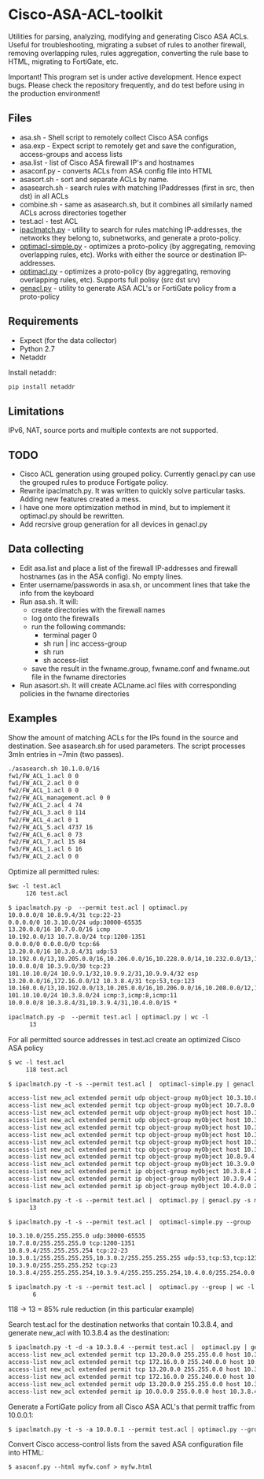 # Cisco-ASA-ACL-toolkit
Utilities for parsing, analyzing, modifying and generating Cisco ASA ACLs. Useful for troubleshooting, migrating a subset of rules to another firewall, removing overlapping rules, rules aggregation, converting the rule base to HTML, migrating to FortiGate, etc.

Important! This program set is under active development. Hence expect bugs. Please check the repository frequently, and do test before using in the production environment!

## Files

* asa.sh - Shell script to remotely collect Cisco ASA configs
* asa.exp - Expect script to remotely get and save the configuration, access-groups and access lists
* asa.list - list of Cisco ASA firewall IP's and hostnames 
* asaconf.py - converts ACLs from ASA config file into HTML
* asasort.sh - sort and separate ACLs by name. 
* asasearch.sh - search rules with matching IPaddresses (first in src, then dst) in all ACLs
* combine.sh - same as asasearch.sh, but it combines all similarly named ACLs across directories together
* test.acl - test ACL
* [ipaclmatch.py](https://github.com/AlekzNet/Cisco-ASA-ACL-toolkit/blob/master/doc/ipaclmatch.md) - utility to search for rules matching IP-addresses, the networks they belong to, subnetworks, and generate a proto-policy.
* [optimacl-simple.py](https://github.com/AlekzNet/Cisco-ASA-ACL-toolkit/blob/master/doc/optimacl-simple.md) - optimizes a proto-policy (by aggregating, removing overlapping rules, etc). Works with either the source or destination IP-addresses.
* [optimacl.py](https://github.com/AlekzNet/Cisco-ASA-ACL-toolkit/blob/master/doc/optimacl.md) - optimizes a proto-policy (by aggregating, removing overlapping rules, etc). Supports full polisy (src dst srv)
* [genacl.py](https://github.com/AlekzNet/Cisco-ASA-ACL-toolkit/blob/master/doc/genacl.md) - utility to generate ASA ACL's or FortiGate policy from a proto-policy

## Requirements

* Expect (for the data collector)
* Python 2.7
* Netaddr

Install netaddr:

```sh
pip install netaddr
```
## Limitations

IPv6, NAT, source ports and multiple contexts are not supported.

## TODO

* Cisco ACL generation using grouped policy. Currently genacl.py can use the grouped rules to produce Fortigate policy. 
* Rewrite ipaclmatch.py. It was written to quickly solve particular tasks. Adding new features created a mess.
* I have one more optimization method in mind, but to implement it optimacl.py should be rewritten.
* Add recrsive group generation for all devices in genacl.py


## Data collecting

* Edit asa.list and place a list of the firewall IP-addresses and firewall hostnames (as in the ASA config). No empty lines.
* Enter username/passwords in asa.sh, or uncomment lines that take the info from the keyboard
* Run asa.sh. It will: 
  * create directories with the firewall names
  * log onto the firewalls
  * run the following commands:
    * terminal pager 0 
    * sh run | inc access-group
    * sh run
    * sh access-list
  * save the result in the fwname.group, fwname.conf and fwname.out file in the fwname directories
* Run asasort.sh. It will create ACLname.acl files with corresponding policies in the fwname directories


## Examples

Show the amount of matching ACLs for the IPs found in the source and destination. See asasearch.sh for used parameters. The script processes 3mln entries in ~7min (two passes).

```txt
./asasearch.sh 10.1.0.0/16             
fw1/FW_ACL_1.acl 0 0
fw1/FW_ACL_2.acl 0 0
fw2/FW_ACL_1.acl 0 0
fw2/FW_ACL_management.acl 0 0
fw2/FW_ACL_2.acl 4 74
fw2/FW_ACL_3.acl 0 114
fw2/FW_ACL_4.acl 0 1
fw2/FW_ACL_5.acl 4737 16
fw2/FW_ACL_6.acl 0 73
fw2/FW_ACL_7.acl 15 84
fw3/FW_ACL_1.acl 6 16
fw3/FW_ACL_2.acl 0 0

```

Optimize all permitted rules:

```txt
$wc -l test.acl
     126 test.acl

$ ipaclmatch.py -p  --permit test.acl | optimacl.py
10.0.0.0/8 10.8.9.4/31 tcp:22-23
0.0.0.0/0 10.3.10.0/24 udp:30000-65535
13.20.0.0/16 10.7.0.0/16 icmp
10.192.0.0/13 10.7.8.0/24 tcp:1200-1351
0.0.0.0/0 0.0.0.0/0 tcp:66
13.20.0.0/16 10.3.8.4/31 udp:53
10.192.0.0/13,10.205.0.0/16,10.206.0.0/16,10.228.0.0/14,10.232.0.0/13,10.240.0.0/12,13.20.0.0/16 10.3.0.2/32,10.3.0.1/32 udp:53
10.0.0.0/8 10.3.9.0/30 tcp:23
101.10.10.0/24 10.9.9.1/32,10.9.9.2/31,10.9.9.4/32 esp
13.20.0.0/16,172.16.0.0/12 10.3.8.4/31 tcp:53,tcp:123
10.160.0.0/13,10.192.0.0/13,10.205.0.0/16,10.206.0.0/16,10.208.0.0/12,10.225.0.0/16,10.226.0.0/16,10.228.0.0/14,10.232.0.0/13,10.240.0.0/12,13.20.0.0/16,172.16.0.0/12 10.3.0.2/32,10.3.0.1/32 tcp:53,tcp:123
101.10.10.0/24 10.3.8.0/24 icmp:3,icmp:8,icmp:11
10.0.0.0/8 10.3.8.4/31,10.3.9.4/31,10.4.0.0/15 *

ipaclmatch.py -p  --permit test.acl | optimacl.py | wc -l               
      13

```
For all permitted source addresses in test.acl create an optimized Cisco ASA policy

```txt
$ wc -l test.acl
     118 test.acl

$ ipaclmatch.py -t -s --permit test.acl |  optimacl-simple.py | genacl.py -s myObject --acl new_acl

access-list new_acl extended permit udp object-group myObject 10.3.10.0 255.255.255.0 gt 30000
access-list new_acl extended permit tcp object-group myObject 10.7.8.0 255.255.255.0 range 1200 1351
access-list new_acl extended permit udp object-group myObject host 10.3.0.1 eq 53
access-list new_acl extended permit udp object-group myObject host 10.3.0.2 eq 53
access-list new_acl extended permit tcp object-group myObject host 10.3.0.1 eq 53
access-list new_acl extended permit tcp object-group myObject host 10.3.0.2 eq 53
access-list new_acl extended permit tcp object-group myObject host 10.3.0.1 eq 123
access-list new_acl extended permit tcp object-group myObject host 10.3.0.2 eq 123
access-list new_acl extended permit tcp object-group myObject 10.8.9.4 255.255.255.254 range 22 23
access-list new_acl extended permit tcp object-group myObject 10.3.9.0 255.255.255.252 eq 23
access-list new_acl extended permit ip object-group myObject 10.3.8.4 255.255.255.254 
access-list new_acl extended permit ip object-group myObject 10.3.9.4 255.255.255.254 
access-list new_acl extended permit ip object-group myObject 10.4.0.0 255.254.0.0 

$ ipaclmatch.py -t -s --permit test.acl |  optimacl.py | genacl.py -s myObject --acl new_acl | wc -l
      13

$ ipaclmatch.py -t -s --permit test.acl |  optimacl-simple.py --group      

10.3.10.0/255.255.255.0 udp:30000-65535
10.7.8.0/255.255.255.0 tcp:1200-1351
10.8.9.4/255.255.255.254 tcp:22-23
10.3.0.1/255.255.255.255,10.3.0.2/255.255.255.255 udp:53,tcp:53,tcp:123
10.3.9.0/255.255.255.252 tcp:23
10.3.8.4/255.255.255.254,10.3.9.4/255.255.255.254,10.4.0.0/255.254.0.0 *

$ ipaclmatch.py -t -s --permit test.acl |  optimacl.py --group | wc -l
       6

```
118 -> 13 = 85% rule reduction (in this particular example)


Search test.acl for the destination networks that contain 10.3.8.4, and generate new_acl with 10.3.8.4 as the destination:

```txt
$ ipaclmatch.py -t -d -a 10.3.8.4 --permit test.acl |  optimacl.py | genacl.py -d 10.3.8.4  --acl new_acl
access-list new_acl extended permit tcp 13.20.0.0 255.255.0.0 host 10.3.8.4 eq 53
access-list new_acl extended permit tcp 172.16.0.0 255.240.0.0 host 10.3.8.4 eq 53
access-list new_acl extended permit tcp 13.20.0.0 255.255.0.0 host 10.3.8.4 eq 123
access-list new_acl extended permit tcp 172.16.0.0 255.240.0.0 host 10.3.8.4 eq 123
access-list new_acl extended permit udp 13.20.0.0 255.255.0.0 host 10.3.8.4 eq 53
access-list new_acl extended permit ip 10.0.0.0 255.0.0.0 host 10.3.8.4 

```

Generate a FortiGate policy from all Cisco ASA ACL's that permit traffic from 10.0.0.1:

```txt
$ ipaclmatch.py -t -s -a 10.0.0.1 --permit test.acl | optimacl.py --group | genacl.py -s 10.0.0.1 --dev fgt

```
Convert Cisco access-control lists from the saved ASA configuration file into HTML:

```txt
$ asaconf.py --html myfw.conf > myfw.html
```


